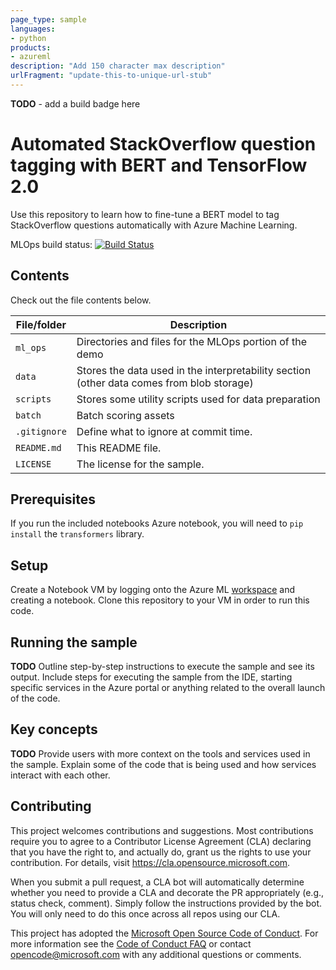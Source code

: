 ```yaml
---
page_type: sample
languages:
- python
products:
- azureml
description: "Add 150 character max description"
urlFragment: "update-this-to-unique-url-stub"
---
```

**TODO** - add a build badge here
# Automated StackOverflow question tagging with BERT and TensorFlow 2.0

<!-- 
Guidelines on README format: https://review.docs.microsoft.com/help/onboard/admin/samples/concepts/readme-template?branch=master

Guidance on onboarding samples to docs.microsoft.com/samples: https://review.docs.microsoft.com/help/onboard/admin/samples/process/onboarding?branch=master

Taxonomies for products and languages: https://review.docs.microsoft.com/new-hope/information-architecture/metadata/taxonomies?branch=master
-->

Use this repository to learn how to fine-tune a BERT model to tag StackOverflow questions automatically with Azure Machine Learning.

MLOps build status: [![Build Status](https://dev.azure.com/gopalv0408/tfworld_test/_apis/build/status/microsoft-ci-build-official?branchName=master)](https://dev.azure.com/gopalv0408/tfworld_test/_build/latest?definitionId=17&branchName=master)

## Contents

Check out the file contents below.

| File/folder       | Description                                |
|-------------------|--------------------------------------------|
| `ml_ops`          | Directories and files for the MLOps portion of the demo                      |
| `data`            | Stores the data used in the interpretability section (other data comes from blob storage)                 |
| `scripts`         | Stores some utility scripts used for data preparation                  |
| `batch`           | Batch scoring assets                 |
| `.gitignore`      | Define what to ignore at commit time.      |
| `README.md`       | This README file.                          |
| `LICENSE`         | The license for the sample.                |

## Prerequisites

If you run the included notebooks Azure notebook, you will need to `pip install` the `transformers` library.

## Setup

Create a Notebook VM by logging onto the Azure ML [workspace](https://ml.azure.com/) and creating a notebook. Clone this repository to your VM in order to run this code.

## Running the sample

**TODO**
Outline step-by-step instructions to execute the sample and see its output. Include steps for executing the sample from the IDE, starting specific services in the Azure portal or anything related to the overall launch of the code.

## Key concepts

**TODO**
Provide users with more context on the tools and services used in the sample. Explain some of the code that is being used and how services interact with each other.

## Contributing

This project welcomes contributions and suggestions.  Most contributions require you to agree to a
Contributor License Agreement (CLA) declaring that you have the right to, and actually do, grant us
the rights to use your contribution. For details, visit https://cla.opensource.microsoft.com.

When you submit a pull request, a CLA bot will automatically determine whether you need to provide
a CLA and decorate the PR appropriately (e.g., status check, comment). Simply follow the instructions
provided by the bot. You will only need to do this once across all repos using our CLA.

This project has adopted the [Microsoft Open Source Code of Conduct](https://opensource.microsoft.com/codeofconduct/).
For more information see the [Code of Conduct FAQ](https://opensource.microsoft.com/codeofconduct/faq/) or
contact [opencode@microsoft.com](mailto:opencode@microsoft.com) with any additional questions or comments.

